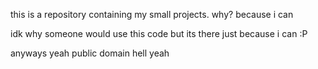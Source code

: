 this is a repository containing my small projects. why? because i can

idk why someone would use this code but its there just because i can :P

anyways yeah public domain hell yeah
